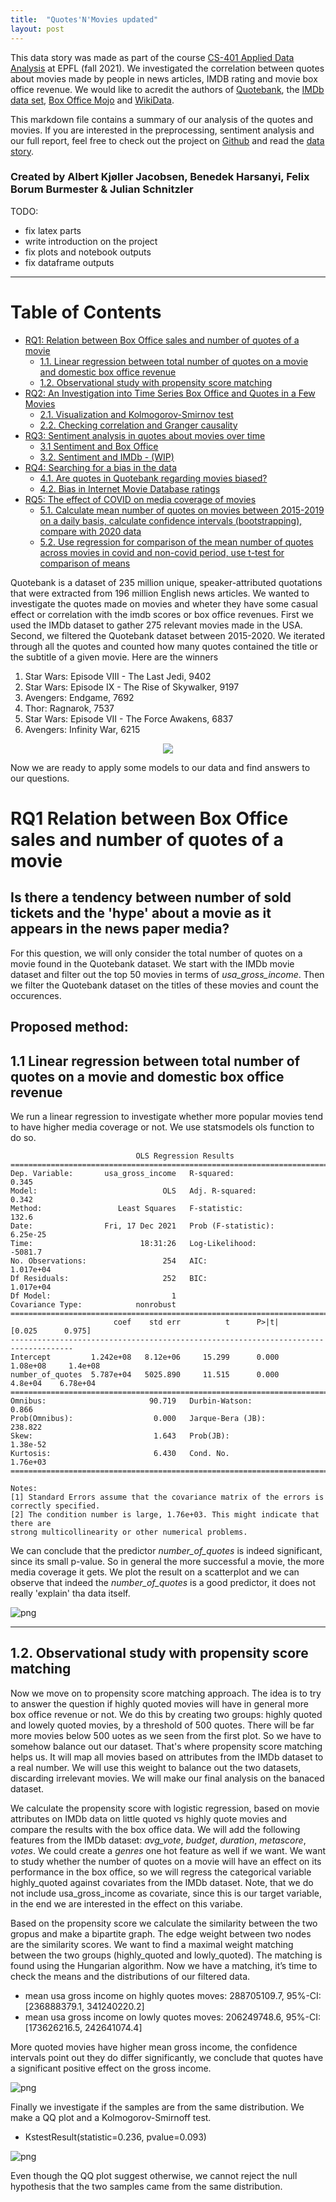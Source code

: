 ```yaml
---
title:  "Quotes'N'Movies updated"
layout: post
---
```


<style TYPE="text/css">
code.has-jax {font: inherit; font-size: 200%; background: inherit; border: inherit;}
</style>
<script type="text/x-mathjax-config">
MathJax.Hub.Config({
    tex2jax: {
        inlineMath: [['$','$'], ['\\(','\\)']],
         chtml: {
            scale: 1.3
        },
        svg: {
            scale: 1.3
        },
        skipTags: ['script', 'noscript', 'style', 'textarea', 'pre'] // removed 'code' entry
    }
});
MathJax.Hub.Queue(function() {
    var all = MathJax.Hub.getAllJax(), i;
    for(i = 0; i < all.length; i += 1) {
        all[i].SourceElement().parentNode.className += ' has-jax';
    }
});
</script>
<script type="text/javascript" src="https://cdnjs.cloudflare.com/ajax/libs/mathjax/2.7.4/MathJax.js?config=TeX-AMS_HTML-full"></script>
   


This data story was made as part of the course [CS-401 Applied Data Analysis](https://dlab.epfl.ch/teaching/fall2021/cs401/) at EPFL (fall 2021). 
We investigated the correlation between quotes about movies made by people in news articles, IMDB rating and movie box office revenue. We would like to acredit the authors of [Quotebank](https://dlab.epfl.ch/people/west/pub/Vaucher-Spitz-Catasta-West_WSDM-21.pdf), the [IMDb data set](https://www.kaggle.com/stefanoleone992/imdb-extensive-dataset?select=IMDb+ratings.csv), [Box Office Mojo](https://www.boxofficemojo.com/daily/) and [WikiData](https://www.wikidata.org/wiki/Wikidata:Main_Page).
    
This markdown file contains a summary of our analysis of the quotes and movies. If you are interested in the preprocessing, sentiment analysis and our full report, feel free to check out the project on <a href="https://github.com/hbenedek/ada-2021-project-f-jab">Github</a> and read the <a href="https://albertkjoller.github.io/QuotesNMovies/">data story</a>.
    
### Created by Albert Kjøller Jacobsen, Benedek Harsanyi, Felix Borum Burmester & Julian Schnitzler

TODO:
- fix latex parts
- write introduction on the project
- fix plots and notebook outputs
- fix dataframe outputs

---

# Table of Contents
* [RQ1: Relation between Box Office sales and number of quotes of a movie](#chapter1) 
    * [1.1. Linear regression between total number of quotes on a movie and domestic box office revenue](#chapter11)
    * [1.2. Observational study with propensity score matching](#chapter12)
* [RQ2: An Investigation into Time Series Box Office and Quotes in a Few Movies](#chapter2)
    * [2.1. Visualization and Kolmogorov-Smirnov test](#chapter21)
    * [2.2. Checking correlation and Granger causality](#chapter22)
* [RQ3: Sentiment analysis in quotes about movies over time](#chapter3)
    * [3.1 Sentiment and Box Office](#chapter31)
    * [3.2. Sentiment and IMDb - (WIP)](#chapter32)
* [RQ4: Searching for a bias in the data](#chapter4)
    * [4.1. Are quotes in Quotebank regarding movies biased?](#chapter41)
    * [4.2. Bias in Internet Movie Database ratings ](#chapter42)
* [RQ5: The effect of COVID on media coverage of movies](#chapter5)
    * [5.1. Calculate mean number of quotes on movies between 2015-2019 on a daily basis, calculate confidence intervals (bootstrapping), compare with 2020 data](#chapter51)
    * [5.2. Use regression for comparison of the mean number of quotes across movies in covid and non-covid period, use t-test for comparison of means](#chapter52)

  
Quotebank is a dataset of 235 million unique, speaker-attributed quotations that were extracted from 196 million English news articles. 
We wanted to investigate the quotes made on movies and wheter they have some casual effect or correlation with the imdb scores or box office revenues. 
First we used the IMDb dataset to gather 275 relevant movies made in the USA.
Second, we filtered the Quotebank dataset between 2015-2020. We iterated through all the quotes and counted how many quotes contained the title or the subtitle of a given movie. Here are the winners
  
1. Star Wars: Episode VIII - The Last Jedi, 9402
2. Star Wars: Episode IX - The Rise of Skywalker, 9197
3. Avengers: Endgame, 7692
4. Thor: Ragnarok, 7537
5. Star Wars: Episode VII - The Force Awakens, 6837
6. Avengers: Infinity War, 6215
  
<center>
<img src="../images/2022-01-09-quotes/output_18_0.png" />
</center>

Now we are ready to apply some models to our data and find answers to our questions.
    
# RQ1 Relation between Box Office sales and number of quotes of a movie <a class="anchor" id="chapter1"></a>
## Is there a tendency between number of sold tickets and the 'hype' about a movie as it appears in the news paper media?

For this question, we will only consider the total number of quotes on a movie found in the Quotebank dataset. We start with the IMDb movie dataset and filter out the top 50 movies in terms of *usa_gross_income*. Then we filter the Quotebank dataset on the titles of these movies and count the occurences.

## Proposed method: 
## 1.1 Linear regression between total number of quotes on a movie and domestic box office revenue <a class="anchor" id="chapter11"></a>

We run a linear regression to investigate whether more popular movies tend to have higher media coverage or not. We use statsmodels ols function to do so.


                                OLS Regression Results                            
    ==============================================================================
    Dep. Variable:       usa_gross_income   R-squared:                       0.345
    Model:                            OLS   Adj. R-squared:                  0.342
    Method:                 Least Squares   F-statistic:                     132.6
    Date:                Fri, 17 Dec 2021   Prob (F-statistic):           6.25e-25
    Time:                        18:31:26   Log-Likelihood:                -5081.7
    No. Observations:                 254   AIC:                         1.017e+04
    Df Residuals:                     252   BIC:                         1.017e+04
    Df Model:                           1                                         
    Covariance Type:            nonrobust                                         
    ====================================================================================
                           coef    std err          t      P>|t|      [0.025      0.975]
    ------------------------------------------------------------------------------------
    Intercept         1.242e+08   8.12e+06     15.299      0.000    1.08e+08     1.4e+08
    number_of_quotes  5.787e+04   5025.890     11.515      0.000     4.8e+04    6.78e+04
    ==============================================================================
    Omnibus:                       90.719   Durbin-Watson:                   0.866
    Prob(Omnibus):                  0.000   Jarque-Bera (JB):              238.822
    Skew:                           1.643   Prob(JB):                     1.38e-52
    Kurtosis:                       6.430   Cond. No.                     1.76e+03
    ==============================================================================
    
    Notes:
    [1] Standard Errors assume that the covariance matrix of the errors is correctly specified.
    [2] The condition number is large, 1.76e+03. This might indicate that there are
    strong multicollinearity or other numerical problems.


We can conclude that the predictor *number_of_quotes* is indeed significant, since its small p-value. So in general the more successful a movie, the more media coverage it gets. We plot the result on a scatterplot and we can observe that indeed the *number_of_quotes* is a good predictor, it does not really 'explain' tha data itself.

    
![png](../images/2022-01-09-quotes/output_31_0.png)
    
---
    
## 1.2. Observational study with propensity score matching <a class="anchor" id="chapter12"></a>

Now we move on to propensity score matching approach. The idea is to try to answer the question if highly quoted movies will have in general more box office revenue or not. We do this by creating two groups: highly quoted and lowely quoted movies, by a threshold of 500 quotes. There will be far more movies below 500 uotes as we seen from the first plot. So we have to somehow balance out our dataset. That's where propensity score matching helps us. It will map all movies based on attributes from the IMDb dataset to a real number. We will use this weight to balance out the two datasets, discarding irrelevant movies. We will make our final analysis on the banaced dataset.
    
We calculate the propensity score with logistic regression, based on movie attributes on IMDb data on little quoted vs highly quote movies and compare the results with the box office data. We will add the following features from the IMDb dataset: *avg_vote*, *budget*, *duration*, *metascore*, *votes*. We could create a *genres* one hot feature as well if we want. We want to study whether the number of quotes on a movie will have an effect on its performance in the box office, so we will regress the categorical variable highly_quoted against covariates from the IMDb dataset. Note, that we do not include usa_gross_income as covariate, since this is our target variable, in the end we are interested in the effect on this variabe. 
    
Based on the propensity score we calculate the similarity between the two gropus and make a bipartite graph. The edge weight between two nodes are the similarity scores. We want to find a maximal weight matching between the two groups (highly_quoted and lowly_quoted). The matching is found using the Hungarian algorithm.
Now we have a matching, it’s time to check the means and the distributions of our filtered data.
    
 - mean usa gross income on highly quotes moves: 288705109.7,    95%-CI: [236888379.1, 341240220.2] 
 - mean usa gross income on lowly quotes moves: 206249748.6,     95%-CI: [173626216.5, 242641074.4]
    
More quoted movies have higher mean gross income, the confidence intervals point out they do differ significantly, we conclude that quotes have a significant positive effect on the gross income.

![png](../images/2022-01-09-quotes/output_52_0.png)
    
Finally we investigate if the samples are from the same distribution. We make a QQ plot and a Kolmogorov-Smirnoff test.
    
 - KstestResult(statistic=0.236, pvalue=0.093)
    
    
![png](../images/2022-01-09-quotes/output_54_0.png)
 
Even though the QQ plot suggest otherwise, we cannot reject the null hypothesis that the two samples came from the same distribution.
